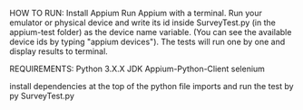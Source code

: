 HOW TO RUN:
Install Appium
Run Appium with a terminal.
Run your emulator or physical device and write its id inside SurveyTest.py (in the appium-test folder) as the device name variable. (You can see the available device ids by typing "appium devices").
The tests will run one by one and display results to terminal.

REQUIREMENTS:
Python 3.X.X
JDK
Appium-Python-Client
selenium

install dependencies at the top of the python file imports and run the test by py SurveyTest.py
